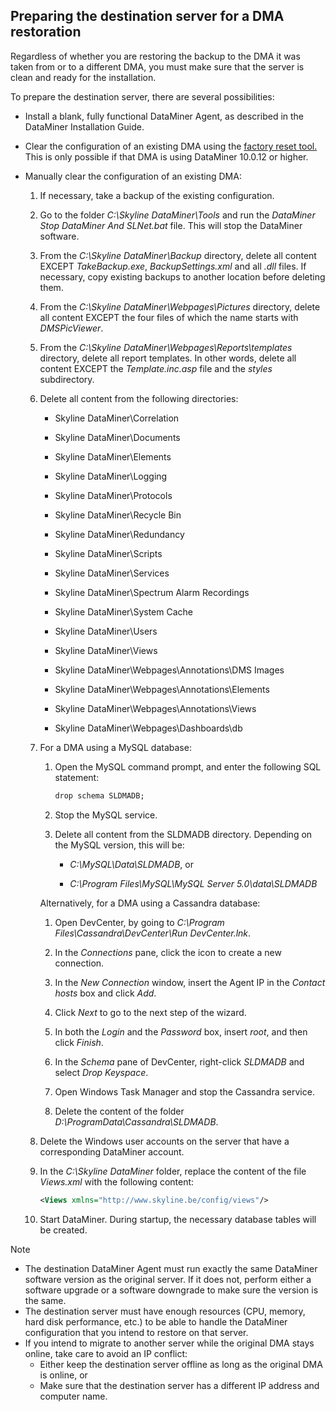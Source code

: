 ## Preparing the destination server for a DMA restoration

Regardless of whether you are restoring the backup to the DMA it was taken from or to a different DMA, you must make sure that the server is clean and ready for the installation.

To prepare the destination server, there are several possibilities:

- Install a blank, fully functional DataMiner Agent, as described in the DataMiner Installation Guide.

- Clear the configuration of an existing DMA using the [factory reset tool.](https://community.dataminer.services/documentation/factory-reset-tool/) This is only possible if that DMA is using DataMiner 10.0.12 or higher.

- Manually clear the configuration of an existing DMA:

    1. If necessary, take a backup of the existing configuration.

    2. Go to the folder *C:\\Skyline DataMiner\\Tools* and run the *DataMiner Stop DataMiner And SLNet.bat* file. This will stop the DataMiner software.

    3. From the *C:\\Skyline DataMiner\\Backup* directory, delete all content EXCEPT *TakeBackup.exe*, *BackupSettings.xml* and all *.dll* files. If necessary, copy existing backups to another location before deleting them.

    4. From the *C:\\Skyline DataMiner\\Webpages\\Pictures* directory, delete all content EXCEPT the four files of which the name starts with *DMSPicViewer*.

    5. From the *C:\\Skyline DataMiner\\Webpages\\Reports\\templates* directory, delete all report templates. In other words, delete all content EXCEPT the *Template.inc.asp* file and the *styles* subdirectory.

    6. Delete all content from the following directories:

        - Skyline DataMiner\\Correlation

        - Skyline DataMiner\\Documents

        - Skyline DataMiner\\Elements

        - Skyline DataMiner\\Logging

        - Skyline DataMiner\\Protocols

        - Skyline DataMiner\\Recycle Bin

        - Skyline DataMiner\\Redundancy

        - Skyline DataMiner\\Scripts

        - Skyline DataMiner\\Services

        - Skyline DataMiner\\Spectrum Alarm Recordings

        - Skyline DataMiner\\System Cache

        - Skyline DataMiner\\Users

        - Skyline DataMiner\\Views

        - Skyline DataMiner\\Webpages\\Annotations\\DMS Images

        - Skyline DataMiner\\Webpages\\Annotations\\Elements

        - Skyline DataMiner\\Webpages\\Annotations\\Views

        - Skyline DataMiner\\Webpages\\Dashboards\\db

    7. For a DMA using a MySQL database:

        1. Open the MySQL command prompt, and enter the following SQL statement:

            ```txt
            drop schema SLDMADB;
            ```

        2. Stop the MySQL service.

        3. Delete all content from the SLDMADB directory. Depending on the MySQL version, this will be:

            - *C:\\MySQL\\Data\\SLDMADB*, or

            - *C:\\Program Files\\MySQL\\MySQL Server 5.0\\data\\SLDMADB*

        Alternatively, for a DMA using a Cassandra database:

        1. Open DevCenter, by going to *C:\\Program Files\\Cassandra\\DevCenter\\Run DevCenter.lnk*.

        2. In the *Connections* pane, click the icon to create a new connection.

        3. In the *New Connection* window, insert the Agent IP in the *Contact hosts* box and click *Add*.

        4. Click *Next* to go to the next step of the wizard.

        5. In both the *Login* and the *Password* box, insert *root*, and then click *Finish*.

        6. In the *Schema* pane of DevCenter, right-click *SLDMADB* and select *Drop Keyspace*.

        7. Open Windows Task Manager and stop the Cassandra service.

        8. Delete the content of the folder *D:\\ProgramData\\Cassandra\\SLDMADB*.

    8. Delete the Windows user accounts on the server that have a corresponding DataMiner account.

    9. In the *C:\\Skyline DataMiner* folder, replace the content of the file *Views.xml* with the following content:

        ```xml
        <Views xmlns="http://www.skyline.be/config/views"/>
        ```

    10. Start DataMiner. During startup, the necessary database tables will be created.

> [!NOTE]
> -  The destination DataMiner Agent must run exactly the same DataMiner software version as the original server. If it does not, perform either a software upgrade or a software downgrade to make sure the version is the same.
> -  The destination server must have enough resources (CPU, memory, hard disk performance, etc.) to be able to handle the DataMiner configuration that you intend to restore on that server.
> -  If you intend to migrate to another server while the original DMA stays online, take care to avoid an IP conflict:
>     - Either keep the destination server offline as long as the original DMA is online, or
>     - Make sure that the destination server has a different IP address and computer name.
>
